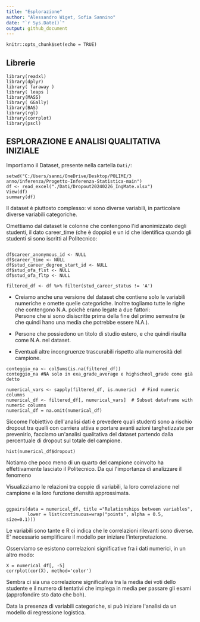 ```yaml
---
title: "Esplorazione"
author: "Alessandro Wiget, Sofia Sannino"
date: "`r Sys.Date()`"
output: github_document
---
```


```{r setup, include=FALSE}
knitr::opts_chunk$set(echo = TRUE)
```

## Librerie

```{r, results='hide', warning= FALSE, message=FALSE}
library(readxl)
library(dplyr)
library( faraway )
library( leaps )
library(MASS)
library( GGally)
library(BAS)
library(rgl)
library(corrplot)
library(pscl)
```

## ESPLORAZIONE E ANALISI QUALITATIVA INIZIALE

Importiamo il Dataset, presente nella cartella `Dati/`:

```{r}
setwd("C:/Users/sanni/OneDrive/Desktop/POLIMI/3 anno/inferenza/Progetto-Inferenza-Statistica-main")
df <- read_excel("./Dati/Dropout20240226_IngMate.xlsx")
View(df)
summary(df)
```

Il dataset è piuttosto complesso: vi sono diverse variabili, in particolare diverse variabili categoriche.

Omettiamo dal dataset le colonne che contengono l'id anonimizzato degli studenti, il dato career_time (che è doppio) e un id che identifica quando gli studenti si sono iscritti al Politecnico:

```{r}
 
df$career_anonymous_id <- NULL
df$career_time <- NULL
df$stud_career_degree_start_id <- NULL
df$stud_ofa_flst <- NULL
df$stud_ofa_fltp <- NULL

filtered_df <- df %>% filter(stud_career_status != 'A')
```

-   Creiamo anche una versione del dataset che contiene solo le variabili numeriche e omette quelle categoriche. Inoltre togliamo tutte le righe che contengono N.A. poichè erano legate a due fattori:\
    Persone che si sono disiscritte prima della fine del primo semestre (e che quindi hano una media che potrebbe essere N.A.).

-   Persone che possiedono un titolo di studio estero, e che quindi risulta come N.A. nel dataset.

-   Eventuali altre incongruenze trascurabili rispetto alla numerosità del campione.

```{r}
conteggio_na <- colSums(is.na(filtered_df))
conteggio_na #NA solo in exa_grade_average e highschool_grade come già detto 
```

```{r}
numerical_vars <- sapply(filtered_df, is.numeric)  # Find numeric columns
numerical_df <- filtered_df[, numerical_vars]  # Subset dataframe with numeric columns
numerical_df = na.omit(numerical_df)
```

Siccome l'obiettivo dell'analisi dati è prevedere quali studenti sono a rischio dropout tra quelli con carriera attiva e portare avanti azioni targhetizzate per prevenirlo, facciamo un'analisi qualitativa del dataset partendo dalla percentuale di dropout sul totale del campione.

```{r}
hist(numerical_df$dropout)

```

Notiamo che poco meno di un quarto del campione coinvolto ha effettivamente lasciato il Politecnico. Da qui l'importanza di analizzare il fenomeno

Visualizziamo le relazioni tra coppie di variabili, la loro correlazione nel campione e la loro funzione densità approssimata.

``` R
```

```{r}
ggpairs(data = numerical_df, title ="Relationships between variables",
        lower = list(continuous=wrap("points", alpha = 0.5, size=0.1)))
```

Le variabili sono tante e R ci indica che le correlazioni rilevanti sono diverse. E' necessario semplificare il modello per iniziare l'interpretazione.

Osserviamo se esistono correlazioni significative fra i dati numerici, in un altro modo:

```{r, echo=FALSE}
X = numerical_df[, -5]
corrplot(cor(X), method='color')
```

Sembra ci sia una correlazione significativa tra la media dei voti dello studente e il numero di tentativi che impiega in media per passare gli esami (approfondire sto dato che boh).

Data la presenza di variabili categoriche, si può iniziare l'analisi da un modello di regressione logistica.
